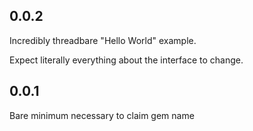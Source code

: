 ## 0.0.2

Incredibly threadbare "Hello World" example.

Expect literally everything about the interface to change.

## 0.0.1

Bare minimum necessary to claim gem name


